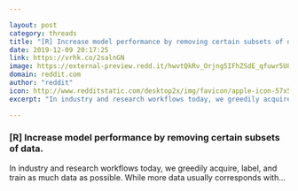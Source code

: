 ```yaml
---

layout: post
category: threads
title: "[R] Increase model performance by removing certain subsets of data."
date: 2019-12-09 20:17:25
link: https://vrhk.co/2salnGN
image: https://external-preview.redd.it/hwvtQkRv_Orjng5IFhZSdE_qfuwr5U8qpJLg9mcg7W4.jpg?width=1108&height=580.104712042&auto=webp&s=0cda7bef1ed451aff098fcfada784328ff6bf12c
domain: reddit.com
author: "reddit"
icon: http://www.redditstatic.com/desktop2x/img/favicon/apple-icon-57x57.png
excerpt: "In industry and research workflows today, we greedily acquire, label, and train as much data as possible. While more data usually corresponds with..."

---
```


### [R] Increase model performance by removing certain subsets of data.

In industry and research workflows today, we greedily acquire, label, and train as much data as possible. While more data usually corresponds with...